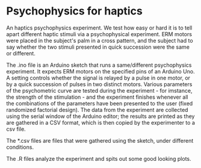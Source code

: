 # Psychophysics for haptics

An haptics psychophysics experiment. We test how easy or hard it is to tell 
apart different haptic stimuli via a psychophysical experiment. ERM motors were
placed in the subject's palm in a cross pattern, and the subject had to say 
whether the two stimuli presented in quick succession were the same or 
different. 

The .ino file is an Arduino sketch that runs a same/different psychophysics 
experiment. It expects ERM motors on the specified pins of an Arduino Uno. 
A setting controls whether the signal is relayed by a pulse in one motor, or by 
a quick succession of pulses in two distinct motors. Various parameters of the 
psychometric curve are tested during the experiment - for imstance, the strength
of the stimulation - and the experiment finishes whenever all the 
combinations of the parameters have been presented to the user (fixed randomized
factorial design). The data from the experiment are collected using the serial
window of the Arduino editor; the results are printed as they are gathered in a 
CSV format, which is then copied by the experimenter to a csv file.

The *.csv files are files that were gathered using the sketch, under different
conditions.

The .R files analyze the experiment and spits out some good looking plots. 

